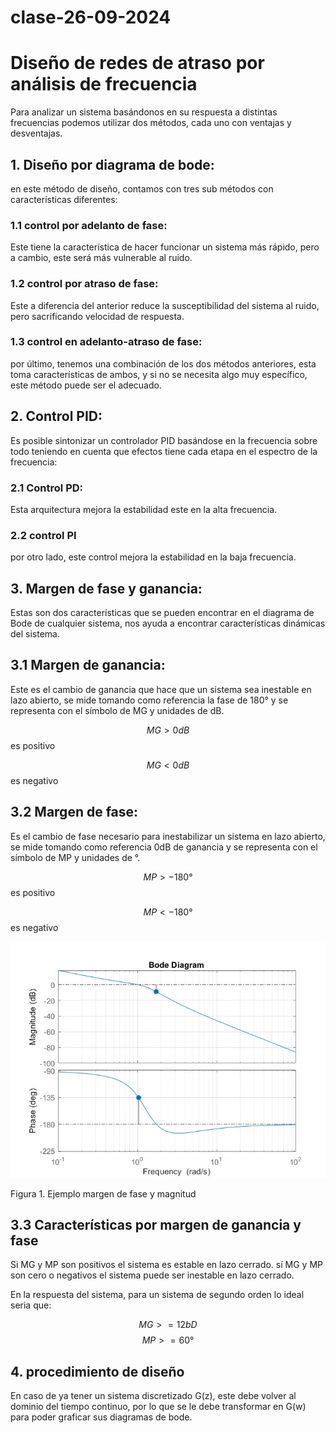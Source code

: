 # clase-26-09-2024
# Diseño de redes de atraso por análisis de frecuencia
Para analizar un sistema basándonos en su respuesta a distintas frecuencias podemos utilizar dos métodos, cada uno con ventajas y desventajas.

## 1. Diseño por diagrama de bode:
en este método de diseño, contamos con tres sub métodos con características diferentes:
### 1.1 control por adelanto de fase:
Este tiene la característica de hacer funcionar un sistema más rápido, pero a cambio, este será más vulnerable al ruido.
### 1.2 control por atraso de fase:
Este a diferencia del anterior reduce la susceptibilidad del sistema al ruido, pero sacrificando velocidad de respuesta.
### 1.3 control en adelanto-atraso de fase:
por último, tenemos una combinación de los dos métodos anteriores, esta toma características de ambos, y si no se necesita algo muy específico, este método puede ser el adecuado.

## 2. Control PID:
Es posible sintonizar un controlador PID basándose en la frecuencia sobre todo teniendo en cuenta que efectos tiene cada etapa en el espectro de la frecuencia:

 ### 2.1 Control PD:
 Esta arquitectura mejora la estabilidad este en la alta frecuencia.
 ### 2.2 control PI
 por otro lado, este control mejora la estabilidad en la baja frecuencia.

## 3. Margen de fase y ganancia:
Estas son dos características que se pueden encontrar en el diagrama de Bode de cualquier sistema, nos ayuda a encontrar características dinámicas del sistema.

## 3.1 Margen de ganancia:
Este es el cambio de ganancia que hace que un sistema sea inestable en lazo abierto, se mide tomando como referencia la fase de 180° y se representa con el símbolo de MG y unidades de dB.

$$MG>0dB$$ es positivo

$$MG<0dB$$ es negativo

## 3.2 Margen de fase:
Es el cambio de fase necesario para inestabilizar un sistema en lazo abierto, se mide tomando como referencia 0dB de ganancia y se representa con el símbolo de MP y unidades de °.

$$MP>-180°$$ es positivo

$$MP<-180°$$ es negativo

![Ejemplo margen de fase y magnitud](imagenes/untitled.jpg)

Figura 1. Ejemplo margen de fase y magnitud
## 3.3 Características por margen de ganancia y fase
Si MG y MP son positivos el sistema es estable en lazo cerrado.
sí MG y MP son cero o negativos el sistema puede ser inestable en lazo cerrado.

En la respuesta del sistema, para un sistema de segundo orden lo ideal seria que:

$$MG>=12bD$$  $$MP>=60°$$

## 4. procedimiento de diseño
En caso de ya tener un sistema discretizado G(z), este debe volver al dominio del tiempo continuo, por lo que se le debe transformar en G(w) para poder graficar sus diagramas de bode.


